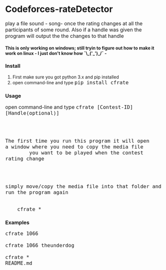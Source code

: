 # Codeforces-rateDetector
play a file sound - song- once the rating changes at all the participants  of some round. Also if a handle was given the program will output the the changes to that handle
<style>
    p,code{font-size:16;}
</style>
<h4>This is only working on windows; still tryin to figure out how to make it work on linux - I just don't know how ¯\_('_')_/¯ -</h4>
<h3>Install</h3>
    <ol>
        <li>First make sure you got python 3.x and pip installed</li>
        <li>open command-line and type <code>pip install cfrate</code></li>
    </ol>
<h3>Usage</h3>
    <p>open command-line and type <code>cfrate [Contest-ID] [Handle(optional)]</p>
    <p>The first time you run this program it will open <br>a window where you need to copy the media file
        you want to be played when the contest rating change</p>
    <p>simply move/copy the media file into that folder and run the program again</p>
    <If you want to change the media file type in <code>cfrate *</code><br>
<h3>Examples</h3>
<code>cfrate 1066</h3><br>
<code>cfrate 1066 theunderdog</h3><br>
<code>cfrate *</code>
README.md

    
